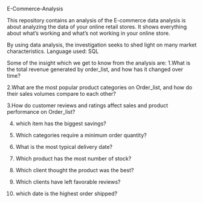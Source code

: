 E-Commerce-Analysis

This repository contains an analysis of the  E-commerce data analysis is about analyzing the data of your online retail stores.
It shows everything about what’s working and what’s not working in your online store.

By using data analysis, the investigation seeks to shed light on many market characteristics. 
Language used:
SQL

Some of the insight which we get to know from the analysis are:
1.What is the total revenue generated by order_list, and how has it changed over time?


2.What are the most popular product categories on Order_list, and how do their sales volumes compare to each other?

3.How do customer reviews and ratings affect sales and product performance on Order_list?

4. which item has the biggest savings?

5. Which categories require a minimum order quantity?

6. What is the most typical delivery date?


7. Which product has the most number of stock?


8. Which client thought the product was the best?


9. Which clients have left favorable reviews?


10. which date is the highest order shipped?

